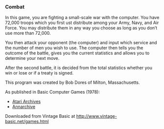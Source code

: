 ### Combat

In this game, you are fighting a small-scale war with the computer. You have 72,000 troops which you first ust distribute among your Army, Navy, and Air Force. You may distribute them in any way you choose as long as you don’t use more than 72,000.

You then attack your opponent (the computer) and input which service and the number of men you wish to use. The computer then tells you the outcome of the battle, gives you the current statistics and allows you to determine your next move.

After the second battle, it is decided from the total statistics whether you win or lose or if a treaty is signed.

This program was created by Bob Dores of Milton, Massachusetts.

As published in Basic Computer Games (1978):
- [Atari Archives](https://www.atariarchives.org/basicgames/showpage.php?page=50)
- [Annarchive](https://annarchive.com/files/Basic_Computer_Games_Microcomputer_Edition.pdf#page=65)

Downloaded from Vintage Basic at
http://www.vintage-basic.net/games.html
